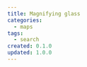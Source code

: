 ```yaml
---
title: Magnifying glass
categories:
  - maps
tags:
  - search
created: 0.1.0
updated: 1.0.0
---
```

